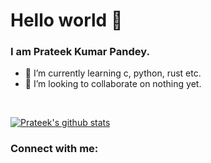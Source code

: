 # Hello world 👋
### I am Prateek Kumar Pandey.
- 🌱 I’m currently learning c, python, rust etc.
- 👯 I’m looking to collaborate on nothing yet.
<br />

[![Prateek's github stats](https://github-readme-stats.vercel.app/api?username=prateekkp20&count_private=true&include_all_commits=true&theme=radical)](https://google.com)
<br />

### Connect with me:

